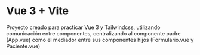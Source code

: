 # Vue 3 + Vite

Proyecto creado para practicar Vue 3 y Tailwindcss, utilizando comunicación entre componentes, centralizando al componente padre (App.vue) como el mediador entre sus componentes hijos (Formulario.vue y Paciente.vue)